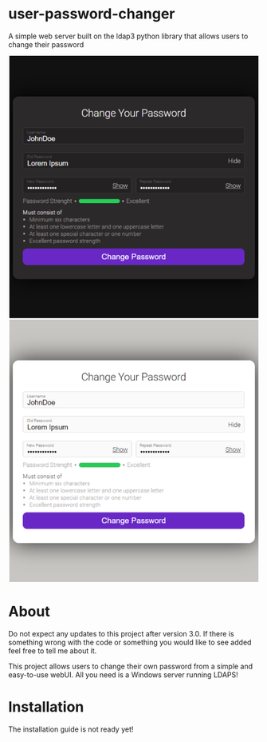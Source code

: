 # user-password-changer
A simple web server built on the ldap3 python library that allows users to change their password

<p align="center">
  <img src="/img/image-black.png" width="500"/>
  <img src="/img/image-white.png" width="500"/>
</p>


# About
Do not expect any updates to this project after version 3.0.
If there is something wrong with the code or something you would like to see added feel free to tell me about it.

This project allows users to change their own password from a simple and easy-to-use webUI.
All you need is a Windows server running LDAPS!

# Installation
The installation guide is not ready yet!
